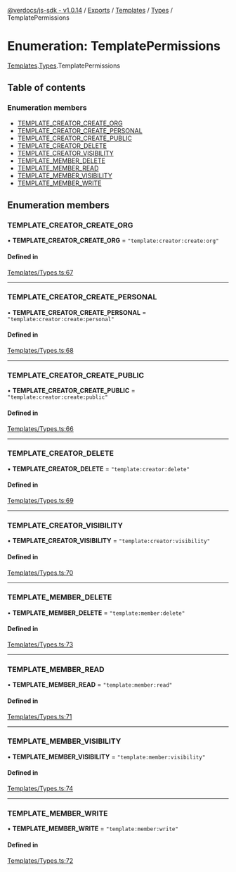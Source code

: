 [@verdocs/js-sdk - v1.0.14](../README.md) / [Exports](../modules.md) / [Templates](../modules/Templates.md) / [Types](../modules/Templates.Types.md) / TemplatePermissions

# Enumeration: TemplatePermissions

[Templates](../modules/Templates.md).[Types](../modules/Templates.Types.md).TemplatePermissions

## Table of contents

### Enumeration members

- [TEMPLATE_CREATOR_CREATE_ORG](Templates.Types.TemplatePermissions.md#template_creator_create_org)
- [TEMPLATE_CREATOR_CREATE_PERSONAL](Templates.Types.TemplatePermissions.md#template_creator_create_personal)
- [TEMPLATE_CREATOR_CREATE_PUBLIC](Templates.Types.TemplatePermissions.md#template_creator_create_public)
- [TEMPLATE_CREATOR_DELETE](Templates.Types.TemplatePermissions.md#template_creator_delete)
- [TEMPLATE_CREATOR_VISIBILITY](Templates.Types.TemplatePermissions.md#template_creator_visibility)
- [TEMPLATE_MEMBER_DELETE](Templates.Types.TemplatePermissions.md#template_member_delete)
- [TEMPLATE_MEMBER_READ](Templates.Types.TemplatePermissions.md#template_member_read)
- [TEMPLATE_MEMBER_VISIBILITY](Templates.Types.TemplatePermissions.md#template_member_visibility)
- [TEMPLATE_MEMBER_WRITE](Templates.Types.TemplatePermissions.md#template_member_write)

## Enumeration members

### TEMPLATE\_CREATOR\_CREATE\_ORG

• **TEMPLATE\_CREATOR\_CREATE\_ORG** = `"template:creator:create:org"`

#### Defined in

[Templates/Types.ts:67](https://github.com/Verdocs/js-sdk/blob/main/src/Templates/Types.ts#L67)

___

### TEMPLATE\_CREATOR\_CREATE\_PERSONAL

• **TEMPLATE\_CREATOR\_CREATE\_PERSONAL** = `"template:creator:create:personal"`

#### Defined in

[Templates/Types.ts:68](https://github.com/Verdocs/js-sdk/blob/main/src/Templates/Types.ts#L68)

___

### TEMPLATE\_CREATOR\_CREATE\_PUBLIC

• **TEMPLATE\_CREATOR\_CREATE\_PUBLIC** = `"template:creator:create:public"`

#### Defined in

[Templates/Types.ts:66](https://github.com/Verdocs/js-sdk/blob/main/src/Templates/Types.ts#L66)

___

### TEMPLATE\_CREATOR\_DELETE

• **TEMPLATE\_CREATOR\_DELETE** = `"template:creator:delete"`

#### Defined in

[Templates/Types.ts:69](https://github.com/Verdocs/js-sdk/blob/main/src/Templates/Types.ts#L69)

___

### TEMPLATE\_CREATOR\_VISIBILITY

• **TEMPLATE\_CREATOR\_VISIBILITY** = `"template:creator:visibility"`

#### Defined in

[Templates/Types.ts:70](https://github.com/Verdocs/js-sdk/blob/main/src/Templates/Types.ts#L70)

___

### TEMPLATE\_MEMBER\_DELETE

• **TEMPLATE\_MEMBER\_DELETE** = `"template:member:delete"`

#### Defined in

[Templates/Types.ts:73](https://github.com/Verdocs/js-sdk/blob/main/src/Templates/Types.ts#L73)

___

### TEMPLATE\_MEMBER\_READ

• **TEMPLATE\_MEMBER\_READ** = `"template:member:read"`

#### Defined in

[Templates/Types.ts:71](https://github.com/Verdocs/js-sdk/blob/main/src/Templates/Types.ts#L71)

___

### TEMPLATE\_MEMBER\_VISIBILITY

• **TEMPLATE\_MEMBER\_VISIBILITY** = `"template:member:visibility"`

#### Defined in

[Templates/Types.ts:74](https://github.com/Verdocs/js-sdk/blob/main/src/Templates/Types.ts#L74)

___

### TEMPLATE\_MEMBER\_WRITE

• **TEMPLATE\_MEMBER\_WRITE** = `"template:member:write"`

#### Defined in

[Templates/Types.ts:72](https://github.com/Verdocs/js-sdk/blob/main/src/Templates/Types.ts#L72)

